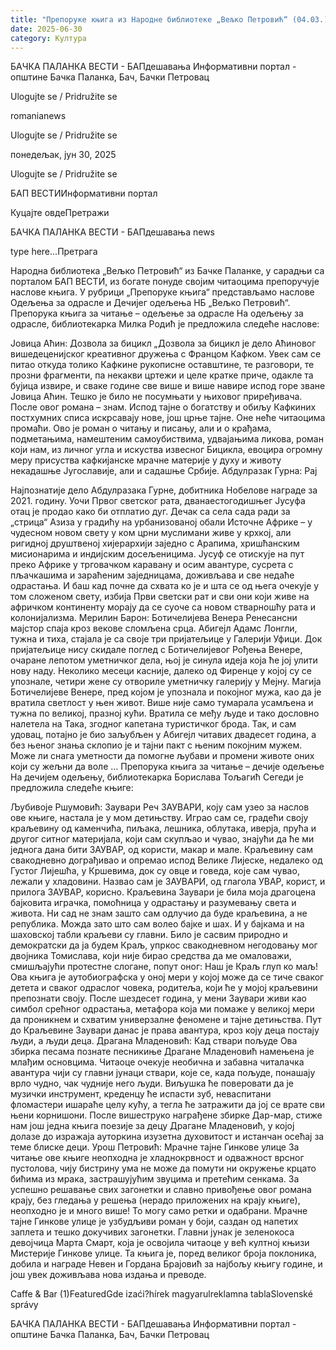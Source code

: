 ```yaml
---
title: "Препоруке књига из Народне библиотеке „Вељко Петровић“ (04.03.)"
date: 2025-06-30
category: Култура
---
```


БАЧКА ПАЛАНКА ВЕСТИ - БАПдешавања Информативни портал - општине Бачка Паланка, Бач, Бачки Петровац

Ulogujte se / Pridružite se

romanianews

Ulogujte se / Pridružite se

понедељак, јун 30, 2025

Ulogujte se / Pridružite se

БАП ВЕСТИИнформативни портал

Куцајте овдеПретражи

БАЧКА ПАЛАНКА ВЕСТИ - БАПдешавања news

type here...Претрага

Народна библиотека „Вељко Петровић“ из Бачке Паланке, у сарадњи са порталом БАП ВЕСТИ, из богате понуде својим читаоцима препоручује наслове књига. У рубрици „Препоруке књига“ представљамо наслове Одељења за одрасле и Дечијег одељења НБ „Вељко Петровић“.
Препорука књига за читање – одељење за одрасле
На одељењу за одрасле, библиотекарка Милка Родић је предложила следеће наслове:


Јовица Аћин: Дозвола за бицикл
„Дозвола за бицикл је дело Аћиновог вишедеценијског креативног дружења с Францом Кафком. Увек сам се питао откуда толико Кафкине рукописне оставштине, те разговори, те прозни фрагменти, па некакви цртежи и целе кратке приче, одакле та бујица извире, и сваке године све више и више навире испод горе зване Јовица Аћин. Тешко је било не посумњати у њиховог приређивача. После овог романа – знам. Испод тајне о богатству и обиљу Кафкиних постхумних списа искрсавају нове, још црње тајне. Оне неће читаоцима промаћи. Ово је роман о читању и писању, али и о крађама, подметањима, намештеним самоубиствима, удвајањима ликова, роман који нам, из личног угла и искуства извесног Бицикла, евоцира огромну меру присуства кафкијанске мрачне материје у духу и животу некадашње Југославије, али и садашње Србије.
Абдулразак Гурна: Рај


Најпознатије дело Абдулразака Гурне, добитника Нобелове награде за 2021. годину. Уочи Првог светског рата, дванаестогодишњег Јусуфа отац је продао како би отплатио дуг. Дечак са села сада ради за „стрица“ Азиза у градићу на урбанизованој обали Источне Африке – у чудесном новом свету у ком црни муслимани живе у крхкој, али ригидној друштвеној хијерархији заједно с Арапима, хришћанским мисионарима и индијским досељеницима. Јусуф се отискује на пут преко Африке у трговачком каравану и осим авантуре, сусрета с пљачкашима и зараћеним заједницама, доживљава и све недаће одрастања. И баш кад почне да схвата ко је и шта се од њега очекује у том сложеном свету, избија Први светски рат и сви они који живе на афричком континенту морају да се суоче са новом стварношћу рата и колонијализма.
Мерилин Барон: Ботичелијева Bенера
Ренесансни мајстор спаја кроз векове сломљена срца. Абигејл Адамс Лонгли, тужна и тиха, стајала је са своје три пријатељице у Галерији Уфици. Док пријатељице нису скидале поглед с Ботичелијевог Рођења Венере, очаране лепотом уметничког дела, њој је синула идеја која ће јој улити нову наду. Неколико месеци касније, далеко од Фиренце у којој су се упознале, четири жене су отвориле уметничку галерију у Мејну. Магија Ботичелијеве Венере, пред којом је упознала и покојног мужа, као да је вратила светлост у њен живот. Више није само тумарала усамљена и тужна по великој, празној кући. Вратила се међу људе и тако дословно налетела на Така, згодног капетана туристичког брода. Так, и сам удовац, потајно је био заљубљен у Абигејл читавих двадесет година, а без њеног знања склопио је и тајни пакт с њеним покојним мужем. Може ли снага уметности да помогне љубави и промени животе оних који су жељни да воле …
Препорука књига за читање – дечије одељење
На дечијем одељењу, библиотекарка Борислава Тољагић Сегеди је предложила следеће књиге:


Љубивоје Ршумовић: Заувари
Реч ЗАУВАРИ, коју сам узео за наслов ове књиге, настала је у мом детињству. Играо сам се, градећи своју краљевину од каменчића, пиљака, лешника, облутака, иверја, прућа и другог ситног материјала, који сам скупљао и чувао, знајући да ће ми једнога дана бити ЗАУВАР, од користи, макар и мале. Краљевину сам свакодневно дограђивао и опремао испод Велике Лијеске, недалеко од Густог Лијешћа, у Кршевима, док су овце и говеда, које сам чувао, лежали у хладовини. Назвао сам је ЗАУВАРИ, од глагола УВАР, корист, и прилога ЗАУВАР, корисно. Краљевина Заувари је била моја драгоцена бајковита играчка, помоћница у одрастању и разумевању света и живота. Ни сад не знам зашто сам одлучио да буде краљевина, а не република. Можда зато што сам волео бајке и шах. И у бајкама и на шаховској табли краљеви су главни. Било је сасвим природно и демократски да ја будем Краљ, упркос свакодневном негодовању мог двојника Томислава, који није бирао средства да ме омаловажи, смишљајући протестне слогане, попут оног: Наш је Краљ глуп ко маљ! Ова књига је аутобиографска у оној мери у којој може да се тиче сваког детета и сваког одраслог човека, родитеља, који ће у мојој краљевини препознати своју. После шездесет година, у мени Заувари живи као симбол срећног одрастања, метафора која ми помаже у великој мери да проникнем и схватим универзалне феномене и тајне детињства. Пут до Краљевине Заувари данас је права авантура, кроз коју деца постају људи, а људи деца.
Драгана Младеновић: Кад ствари пољуде
Ова збирка песама познате песникиње Драгане Младеновић намењена је млађим основцима. Читаоце очекује необична и забавна читалачка авантура чији су главни јунаци ствари, које се, када пољуде, понашају врло чудно, чак чудније него људи. Виљушка ће поверовати да је музички инструмент, креденцу ће испасти зуб, неваспитани фломастери ишараће целу кућу, а тегла ће затражити да јој се врате сви њени корнишони. После вишеструко награђене збирке Дар-мар, стиже нам још једна књига поезије за децу Драгане Младеновић, у којој долазе до изражаја ауторкина изузетна духовитост и истанчан осећај за теме блиске деци.
Урош Петровић: Мрачне тајне Гинкове улице
За читање ове књиге неопходна је хладнокрвност и одважност врсног пустолова, чију бистрину ума не може да помути ни окружење крцато бићима из мрака, застрашујућим звуцима и претећим сенкама. За успешно решавање свих загонетки и славно привођење овог романа крају, без гледања у решења (нерадо приложених на крају књиге), неопходно је и много више! То могу само ретки и одабрани. Мрачне тајне Гинкове улице је узбудљиви роман у боји, саздан од напетих заплета и тешко докучивих загонетки. Главни јунак је зеленокоса девојчица Марта Смарт, која је освојила читаоце у већ култној књизи Мистерије Гинкове улице. Та књига је, поред великог броја поклоника, добила и награде Невен и Гордана Брајовић за најбољу књигу године, и још увек доживљава нова издања и преводе.

Caffe & Bar (1)FeaturedGde izaći?hírek magyarulreklamna tablaSlovenské správy

БАЧКА ПАЛАНКА ВЕСТИ - БАПдешавања Информативни портал - општине Бачка Паланка, Бач, Бачки Петровац
